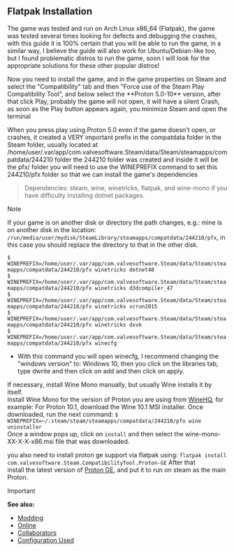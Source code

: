 ## Flatpak Installation

<p>The game was tested and run on Arch Linux x86_64 (Flatpak), the game was tested several times looking for defects and debugging the crashes, with this guide it is 100% certain that you will be able to run the game, in a similar way, I believe the guide will also work for Ubuntu/Debian-like too, but I found problematic distros to run the game, soon I will look for the appropriate solutions for these other popular distros!</p>

<p>Now you need to install the game, and in the game properties on Steam and select the "Compatibility" tab and then "Force use of the Steam Play Compatibility Tool", and below select the **Proton 5.0-10** version, after that click Play, probably the game will not open, it will have a silent Crash, as soon as the Play button appears again, you minimize Steam and open the terminal</p>


<p>When you press play using Proton 5.0 even if the game doesn't open, or crashes, it created a VERY important prefix in the compatdata folder in the Steam folder, usually located at /home/user/.var/app/com.valvesoftware.Steam/data/Steam/steamapps/compatdata/244210 folder the 244210 folder was created and inside it will be the pfx/ folder
you will need to use the WINEPREFIX command to set this 244210/pfx folder so that we can install the game's dependencies</p>

> Dependencies: steam, wine, winetricks, flatpak, and wine-mono if you have difficulty installing dotnet packages.

> [!NOTE]
> If your game is on another disk or directory the path changes, e.g.: mine is on another disk in the location: `/run/media/user/mydisk/SteamLibrary/steamapps/compatdata/244210/pfx`, in this case you should replace the directory to that in the other disk.</p>

`$ WINEPREFIX=/home/user/.var/app/com.valvesoftware.Steam/data/Steam/steamapps/compatdata/244210/pfx winetricks dotnet48`<br>
`$ WINEPREFIX=/home/user/.var/app/com.valvesoftware.Steam/data/Steam/steamapps/compatdata/244210/pfx winetricks d3dcompiler_47`<br>
`$ WINEPREFIX=/home/user/.var/app/com.valvesoftware.Steam/data/Steam/steamapps/compatdata/244210/pfx winetricks vcrun2015`<br>
`$ WINEPREFIX=/home/user/.var/app/com.valvesoftware.Steam/data/Steam/steamapps/compatdata/244210/pfx winetricks dxvk`<br>
`$ WINEPREFIX=/home/user/.var/app/com.valvesoftware.Steam/data/Steam/steamapps/compatdata/244210/pfx winecfg`
- <p>With this command you will open winecfg, I recommend changing the "windows version" to: Windows 10, then you click on the libraries tab, type dwrite and then click on add and then click on apply.</p>

If necessary, install Wine Mono manually, but usually Wine installs it by itself.  
Install Wine Mono for the version of Proton you are using from [WineHQ](https://dl.winehq.org/wine/wine-mono/), for example: For Proton 10.1, download the Wine 10.1 MSI installer. 
Once downloaded, run the next command:
`$ WINEPREFIX=~/.steam/steam/steamapps/compatdata/244210/pfx wine uninstaller`  
Once a window pops up, click on `install` and then select the wine-mono-XX-X-X-x86.msi file that was downloaded.  

you also need to install proton ge support via flatpak using: `flatpak install com.valvesoftware.Steam.CompatibilityTool.Proton-GE`
After that  
install the latest version of [Proton GE](https://github.com/GloriousEggroll/proton-ge-custom), and put it to run on steam as the main Proton.
<br>
> [!IMPORTANT]
> **See also:**
> - [Modding](../README.md#modding)
> - [Online](../README.md#online)
> - [Collaborators](thanks-to-collaborators.md)
> - [Configuration Used](.)
